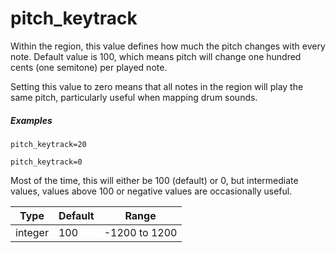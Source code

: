 ---
---
# pitch_keytrack

Within the region, this value defines how much the pitch changes with every note.
Default value is 100, which means pitch will change one hundred cents
(one semitone) per played note.

Setting this value to zero means that all notes in the region will play the same
pitch, particularly useful when mapping drum sounds.

##### Examples

```
pitch_keytrack=20

pitch_keytrack=0
```

Most of the time, this will either be 100 (default) or 0, but intermediate
values, values above 100 or negative values are occasionally useful.

| Type    | Default | Range         |
| ---     | ---     | ---           |
| integer | 100     | -1200 to 1200 |

